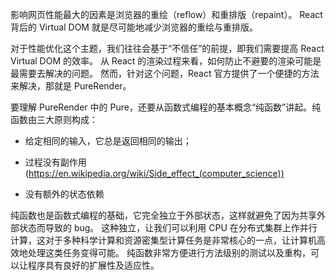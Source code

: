 影响网页性能最大的因素是浏览器的重绘（reflow）和重排版（repaint）。
React 背后的 Virtual DOM 就是尽可能地减少浏览器的重绘与重排版。

对于性能优化这个主题，我们往往会基于“不信任”的前提，即我们需要提高 React Virtual DOM 的效率。
从 React 的渲染过程来看，如何防止不避要的渲染可能是最需要去解决的问题。
然而，针对这个问题，React 官方提供了一个便捷的方法来解决，那就是 PureRender。


要理解 PureRender 中的 Pure，还要从函数式编程的基本概念“纯函数”讲起。纯函数由三大原则构成：

- 给定相同的输入，它总是返回相同的输出；

- 过程没有副作用(https://en.wikipedia.org/wiki/Side_effect_(computer_science))

- 没有额外的状态依赖


纯函数也是函数式编程的基础，它完全独立于外部状态，这样就避免了因为共享外部状态而导致的 bug。
这种独立，让我们可以利用 CPU 在分布式集群上作并行计算，这对于多种科学计算和资源密集型计算任务是非常核心的一点，让计算机高效地处理这类任务变得可能。
纯函数非常方便进行方法级别的测试以及重构，可以让程序具有良好的扩展性及适应性。